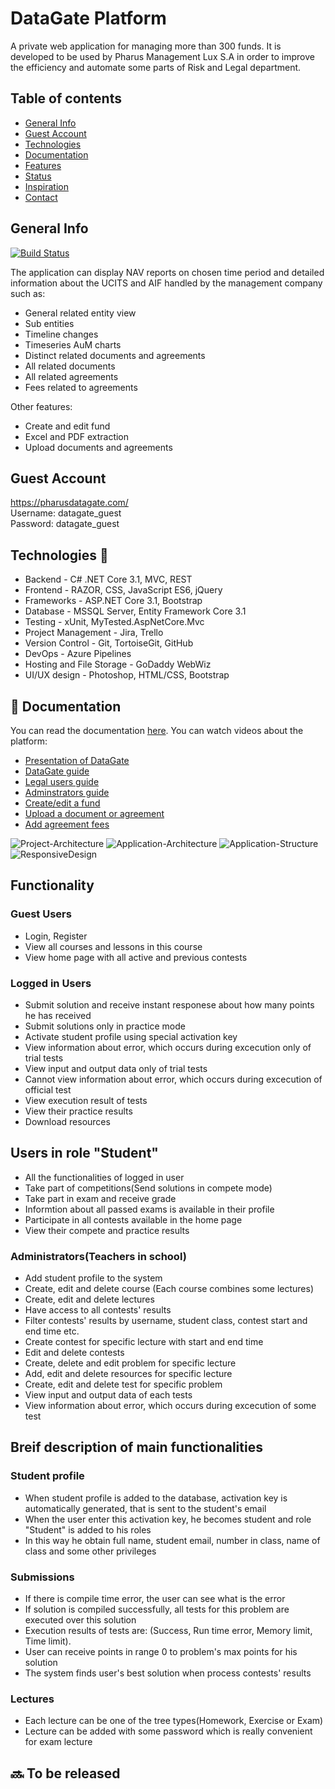 # DataGate Platform
A private web application for managing more than 300 funds. It is developed to be used by Pharus Management Lux S.A 
in order to improve the efficiency and automate some parts of Risk and Legal department.

## Table of contents
* [General Info](#general-info)
* [Guest Account](#guest-account)
* [Technologies](#technologies)
* [Documentation](#documentation)
* [Features](#features)
* [Status](#status)
* [Inspiration](#inspiration)
* [Contact](#contact)

## General Info

[![Build Status](https://dev.azure.com/philshishov/DataGate/_apis/build/status/DataGate-CI?branchName=master)](https://dev.azure.com/philshishov/DataGate/_build/latest?definitionId=1&branchName=master)

The application can display NAV reports on chosen time period and 
detailed information about the UCITS and AIF handled by the management company such as: 
* General related entity view
* Sub entities
* Timeline changes
* Timeseries AuM charts
* Distinct related documents and agreements
* All related documents
* All related agreements
* Fees related to agreements

Other features: 
 * Create and edit fund
 * Excel and PDF extraction
 * Upload documents and agreements
 
 ## Guest Account
https://pharusdatagate.com/ <br />
Username: datagate_guest <br />
Password: datagate_guest <br />
 
 ## Technologies :hammer:
* Backend - C# .NET Core 3.1, MVC, REST
* Frontend - RAZOR, CSS, JavaScript ES6, jQuery
* Frameworks - ASP.NET Core 3.1, Bootstrap
* Database - MSSQL Server, Entity Framework Core 3.1
* Testing - xUnit, MyTested.AspNetCore.Mvc
* Project Management - Jira, Trello
* Version Control - Git, TortoiseGit, GitHub
* DevOps - Azure Pipelines
* Hosting and File Storage - GoDaddy WebWiz
* UI/UX design - Photoshop, HTML/CSS, Bootstrap 

## :page_facing_up: Documentation
You can read the documentation [here]().
You can watch videos about the platform:
* [Presentation of DataGate]()
* [DataGate guide]()
* [Legal users guide]()
* [Adminstrators guide]()
* [Create/edit a fund]()
* [Upload a document or agreement]()
* [Add agreement fees ]()

![Project-Architecture](Documentation/Resources/Project-Architecture.JPG)
![Application-Architecture](Documentation/Resources/Application-Architecture.JPG)
![Application-Structure](Documentation/Resources/Application-Structure.JPG)
![ResponsiveDesign](Documentation/Resources/ResponsiveDesign.JPG)

## Functionality
### Guest Users
 - Login, Register
 - View all courses and lessons in this course
 - View home page with all active and previous contests
 
### Logged in Users
 - Submit solution and receive instant responese about how many points he has received
 - Submit solutions only in practice mode
 - Activate student profile using special activation key
 - View information about error, which occurs during excecution only of trial tests
 - View input and output data only of trial tests
 - Cannot view information about error, which occurs during excecution of official test
 - View execution result of tests
 - View their practice results
 - Download resources
 
 ## Users in role "Student"
  - All the functionalities of logged in user
  - Take part of competitions(Send solutions in compete mode)
  - Take part in exam and receive grade
  - Informtion about all passed exams is available in their profile
  - Participate in all contests available in the home page
  - View their compete and practice results
 
### Administrators(Teachers in school)
 - Add student profile to the system
 - Create, edit and delete course (Each course combines some lectures)
 - Create, edit and delete lectures
 - Have access to all contests' results
 - Filter contests' results by username, student class, contest start and end time etc.
 - Create contest for specific lecture with start and end time
 - Edit and delete contests
 - Create, delete and edit problem for specific lecture
 - Add, edit and delete resources for specific lecture
 - Create, edit and delete test for specific problem
 - View input and output data of each tests
 - View information about error, which occurs during excecution of some test

## Breif description of main functionalities
### Student profile
 - When student profile is added to the database, activation key is automatically generated, that is sent to the student's email
 - When the user enter this activation key, he becomes student and role "Student" is added to his roles
 - In this way he obtain full name, student email, number in class, name of class and some other privileges
 
 ### Submissions
  - If there is compile time error, the user can see what is the error
  - If solution is compiled successfully, all tests for this problem are executed over this solution
  - Execution results of tests are: (Success, Run time error, Memory limit, Time limit).
  - User can receive points in range 0 to problem's max points for his solution
  - The system finds user's best solution when process contests' results
  
  ### Lectures
  - Each lecture can be one of the tree types(Homework, Exercise or Exam)
  - Lecture can be added with some password which is really convenient for exam lecture
  
  ## :soon: To be released

